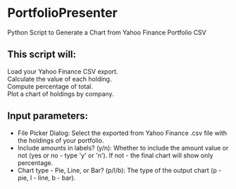 # PortfolioPresenter
Python Script to Generate a Chart from Yahoo Finance Portfolio CSV 

## This script will:  
Load your Yahoo Finance CSV export.  
Calculate the value of each holding.  
Compute percentage of total.  
Plot a chart of holdings by company.

## Input parameters:
- File Picker Dialog: Select the exported from Yahoo Finance .csv file with the holdings of your portfolio.
- Include amounts in labels? (y/n): Whether to include the amount value or not (yes or no - type 'y' or 'n'). If not - the final chart will show only percentage.
- Chart type - Pie, Line, or Bar? (p/l/b): The type of the output chart (p - pie, l - line, b - bar).

